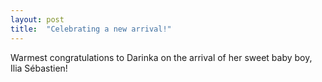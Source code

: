 ```yaml
---
layout: post
title:  "Celebrating a new arrival!"
---
```


Warmest congratulations to Darinka on the arrival of her sweet baby boy, Ilia Sébastien!
